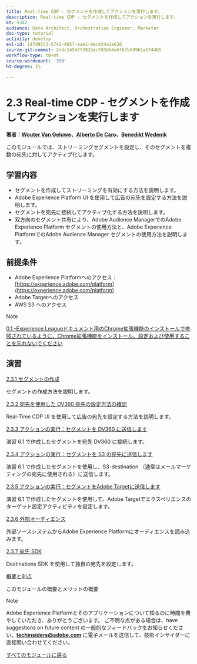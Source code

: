 ```yaml
---
title: Real-time CDP - セグメントを作成してアクションを実行します。
description: Real-time CDP - セグメントを作成してアクションを実行します。
kt: 5342
audience: Data Architect, Orchestration Engineer, Marketer
doc-type: tutorial
activity: develop
exl-id: 147d9153-5742-4857-aae1-0ec434a1e626
source-git-commit: 2cdc145d7f3933ec593db4e6f67b60961a674405
workflow-type: tm+mt
source-wordcount: '358'
ht-degree: 1%

---
```


# 2.3 Real-time CDP - セグメントを作成してアクションを実行します

**著者：[Wouter Van Geluwe](https://www.linkedin.com/in/woutervangeluwe/)、[Alberto De Caro](https://www.linkedin.com/in/albertodecaro/)、[Benedikt Wedenik](https://www.linkedin.com/in/benedikt-wedenik/)**

このモジュールでは、ストリーミングセグメントを設定し、そのセグメントを複数の宛先に対してアクティブ化します。

## 学習内容

- セグメントを作成してストリーミングを有効にする方法を説明します。
- Adobe Experience Platform UI を使用して広告の宛先を設定する方法を説明します。
- セグメントを宛先に接続してアクティブ化する方法を説明します。
- 双方向のセグメント共有により、Adobe Audience ManagerでのAdobe Experience Platform セグメントの使用方法と、Adobe Experience PlatformでのAdobe Audience Manager セグメントの使用方法を説明します。

## 前提条件

- Adobe Experience Platformへのアクセス：[https://experience.adobe.com/platform](https://experience.adobe.com/platform)
- Adobe Targetへのアクセス
- AWS S3 へのアクセス

>[!NOTE]
>
>[0.1 -Experience Leagueドキュメント用のChrome拡張機能のインストールで参照されているように、Chrome拡張機能をインストール、設定および使用することを忘れないでください ](../../gettingstarted/gettingstarted/ex1.md)

## 演習

[2.3.1 セグメントの作成](./ex1.md)

セグメントの作成方法を説明します。

[2.3.2 宛先を使用した DV360 宛先の設定方法の確認](./ex2.md)

Real-Time CDP UI を使用して広告の宛先を設定する方法を説明します。

[2.3.3 アクションの実行：セグメントを DV360 に送信します](./ex3.md)

演習 6.1 で作成したセグメントを宛先 DV360 に接続します。

[2.3.4 アクションの実行：セグメントを S3 の宛先に送信します](./ex4.md)

演習 6.1 で作成したセグメントを使用し、S3-destination （通常はメールマーケティングの宛先に使用される）に送信します。

[2.3.5 アクションの実行：セグメントをAdobe Targetに送信します](./ex5.md)

演習 6.1 で作成したセグメントを使用して、Adobe Targetでエクスペリエンスのターゲット設定アクティビティを設定します。

[2.3.6 外部オーディエンス](./ex6.md)

外部ソースシステムからAdobe Experience Platformにオーディエンスを読み込みます。

[2.3.7 宛先 SDK](./ex7.md)

Destinations SDK を使用して独自の宛先を設定します。

[概要と利点](./summary.md)

このモジュールの概要とメリットの概要

>[!NOTE]
>
>Adobe Experience Platformとそのアプリケーションについて知るのに時間を費やしていただき、ありがとうございます。 ご不明な点がある場合は、have suggestions on future content の一般的なフィードバックをお知らせください。**techinsiders@adobe.com** に電子メールを送信して、技術インサイダーに直接問い合わせてください。

[すべてのモジュールに戻る](../../../overview.md)
